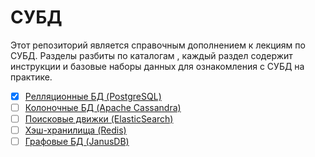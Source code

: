 # СУБД 

Этот репозиторий является справочным дополнением к лекциям по СУБД.
Разделы разбиты по каталогам , каждый раздел содержит инструкции и базовые
наборы данных для ознакомления с СУБД на практике.

- [x] [Релляционные БД (PostgreSQL)](postgres/README.md)
- [ ] [Колоночные БД (Apache Cassandra)](cassandra/README.md)
- [ ] [Поисковые движки (ElasticSearch)](elastic/README.md)
- [ ] [Хэш-хранилища (Redis)](redis/README.md)
- [ ] [Графовые БД (JanusDB)](janus/README.md)